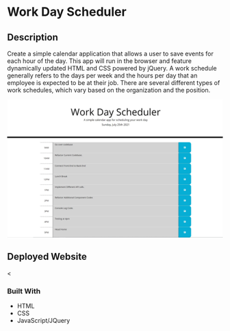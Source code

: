 # Work Day Scheduler

## Description

Create a simple calendar application that allows a user to save events for each hour of the day. This app will run in the browser and feature dynamically updated HTML and CSS powered by jQuery. A work schedule generally refers to the days per week and the hours per day that an employee is expected to be at their job. There are several different types of work schedules, which vary based on the organization and the position.

![Calendar Application](assets/images/work-day-profile.jpg "Calendar Application")

## Deployed Website

<

### Built With

* HTML
* CSS
* JavaScript/JQuery

